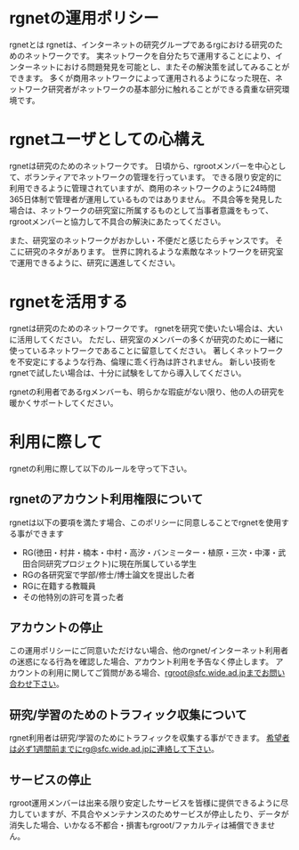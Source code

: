 # rgnetの運用ポリシー
rgnetとは
rgnetは、インターネットの研究グループであるrgにおける研究のためのネットワークです。 実ネットワークを自分たちで運用することにより、インターネットにおける問題発見を可能とし、またその解決策を試してみることができます。 多くが商用ネットワークによって運用されるようになった現在、ネットワーク研究者がネットワークの基本部分に触れることができる貴重な研究環境です。

# rgnetユーザとしての心構え
rgnetは研究のためのネットワークです。 日頃から、rgrootメンバーを中心として、ボランティアでネットワークの管理を行っています。 できる限り安定的に利用できるように管理されていますが、商用のネットワークのように24時間365日体制で管理者が運用しているものではありません。 不具合等を発見した場合は、ネットワークの研究室に所属するものとして当事者意識をもって、 rgrootメンバーと協力して不具合の解決にあたってください。

また、研究室のネットワークがおかしい・不便だと感じたらチャンスです。 そこに研究のネタがあります。 世界に誇れるような素敵なネットワークを研究室で運用できるように、研究に邁進してください。

# rgnetを活用する
rgnetは研究のためのネットワークです。 rgnetを研究で使いたい場合は、大いに活用してください。 ただし、研究室のメンバーの多くが研究のために一緒に使っているネットワークであることに留意してください。 著しくネットワークを不安定にするような行為、倫理に乖く行為は許されません。 新しい技術をrgnetで試したい場合は、十分に試験をしてから導入してください。

rgnetの利用者であるrgメンバーも、明らかな瑕疵がない限り、他の人の研究を暖かくサポートしてください。




# 利用に際して
rgnetの利用に際して以下のルールを守って下さい。

## rgnetのアカウント利用権限について
rgnetは以下の要項を満たす場合、このポリシーに同意しることでrgnetを使用する事ができます

- RG(徳田・村井・楠本・中村・高汐・バンミーター・植原・三次・中澤・武田合同研究プロジェクト)に現在所属している学生
- RGの各研究室で学部/修士/博士論文を提出した者
- RGに在籍する教職員
- その他特別の許可を貰った者

## アカウントの停止
この運用ポリシーにご同意いただけない場合、他のrgnet/インターネット利用者の迷惑になる行為を確認した場合、アカウント利用を予告なく停止します。
アカウントの利用に関してご質問がある場合、rgroot@sfc.wide.ad.jpまでお問い合わせ下さい。

## 研究/学習のためのトラフィック収集について
rgnet利用者は研究/学習のためにトラフィックを収集する事ができます。
希望者は必ず1週間前までにrg@sfc.wide.ad.jpに連絡して下さい。

## サービスの停止
rgroot運用メンバーは出来る限り安定したサービスを皆様に提供できるように尽力していますが、不具合やメンテナンスのためサービスが停止したり、データが消失した場合、いかなる不都合・損害もrgroot/ファカルティは補償できません。

